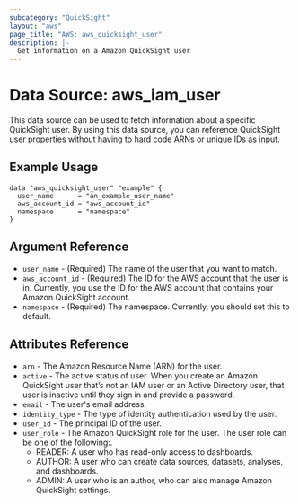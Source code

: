 ```yaml
---
subcategory: "QuickSight"
layout: "aws"
page_title: "AWS: aws_quicksight_user"
description: |-
  Get information on a Amazon QuickSight user
---
```


# Data Source: aws_iam_user

This data source can be used to fetch information about a specific
QuickSight user. By using this data source, you can reference QuickSight user
properties without having to hard code ARNs or unique IDs as input.

## Example Usage

```hcl
data "aws_quicksight_user" "example" {
  user_name 	 = "an_example_user_name"
  aws_account_id = "aws_account_id"
  namespace		 = "namespace"
}
```

## Argument Reference

* `user_name` - (Required) The name of the user that you want to match.
* `aws_account_id` - (Required) The ID for the AWS account that the user is in. Currently, you use the ID for the AWS account that contains your Amazon QuickSight account.
* `namespace` - (Required) The namespace. Currently, you should set this to default.

## Attributes Reference

* `arn` - The Amazon Resource Name (ARN) for the user.
* `active` - The active status of user. When you create an Amazon QuickSight user that’s not an IAM user or an Active Directory user, that user is inactive until they sign in and provide a password.
* `email` - The user's email address.
* `identity_type` - The type of identity authentication used by the user.
* `user_id` - The principal ID of the user.
* `user_role` - The Amazon QuickSight role for the user. The user role can be one of the following:.
    - READER: A user who has read-only access to dashboards.
    - AUTHOR: A user who can create data sources, datasets, analyses, and dashboards.
    - ADMIN: A user who is an author, who can also manage Amazon QuickSight settings.

